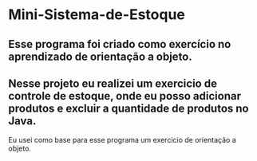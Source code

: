 # Mini-Sistema-de-Estoque
Esse programa foi criado como exercício no aprendizado de orientação a objeto. 
----------
Nesse projeto eu realizei um exercicio de controle de estoque, onde eu posso adicionar produtos e excluir a quantidade de produtos no Java. 
----------
Eu usei como base para esse programa um exercicio de orientação a objeto.
